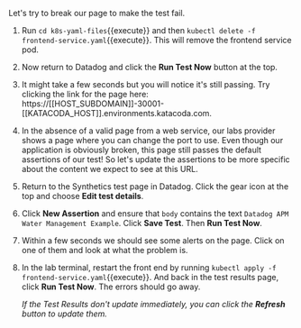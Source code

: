 Let's try to break our page to make the test fail.

1. Run `cd k8s-yaml-files`{{execute}} and then `kubectl delete -f frontend-service.yaml`{{execute}}. This will remove the frontend service pod.
2. Now return to Datadog and click the **Run Test Now** button at the top.
3. It might take a few seconds but you will notice it's still passing. Try clicking the link for the page here: https://[[HOST_SUBDOMAIN]]-30001-[[KATACODA_HOST]].environments.katacoda.com.
4. In the absence of a valid page from a web service, our labs provider shows a page where you can change the port to use. Even though our application is obviously broken, this page still passes the default assertions of our test! So let's update the assertions to be more specific about the content we expect to see at this URL.
5. Return to the Synthetics test page in Datadog. Click the gear icon at the top and choose **Edit test details**. 
6. Click **New Assertion** and ensure that `body` contains the text `Datadog APM Water Management Example`. Click **Save Test**. Then **Run Test Now**.
7. Within a few seconds we should see some alerts on the page. Click on one of them and look at what the problem is.
8. In the lab terminal, restart the front end by running `kubectl apply -f frontend-service.yaml`{{execute}}. And back in the test results page, click **Run Test Now**. The errors should go away. 

    _If the Test Results don't update immediately, you can click the **Refresh** button to update them._
